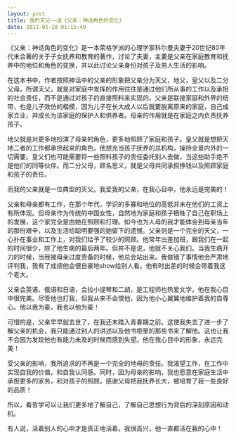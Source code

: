 ```yaml
---
layout: post
title: 我的天父——读《父亲：神话角色的变化》
date: 2011-05-18 01:15:49
---
```




《父亲：神话角色的变化》是一本荣格学派的心理学家科尔曼夫妻于20世纪80年代末合著的关于子女抚养和教育的著作，讨论了夫妻，主要是父亲在家庭教育和抚养中的地位和角色的变换，并以此讨论父亲身份对孩子及男人生活的影响。



在这本书中，作者按照神话中的父亲的形象把父亲分为天父，地父，皇父以及二分父母。所谓天父，就是对家庭中发挥的作用往往是通过他们所从事的工作以及承担的社会责任，而不是通过对孩子的直接照料来实现的。父亲是联接家庭和外界的纽带，也是儿子效仿的楷模，因为儿子在长大成人以后就要脱离原来的家庭，自己成家立业，并成长为该家庭的保护人和供养者。母亲的作用就是在家庭之内负责抚养孩子。



地父就是对更多地扮演了母亲的角色，更多地照顾了家庭和孩子。皇父就是想把天地二者的工作都承担起来的角色。他想充当孩子抚养的总机构，操持全景内外的一切需要。皇父们也可能需要将一些照料孩子的责任委托别人去做，当这些助手绝不是他们的同等伙伴。而二分父母，顾名思义，就是父母共同承担挣钱以及照顾家庭和孩子的责任。


而我的父亲就是一位典型的天父。我爱我的父亲，在我心目中，他永远是完美的！

父亲和母亲都有工作，在那个年代，学识的多寡和地位的高低并未在他们的工资上有所体现。但母亲作为传统的中国女性，自然地为家庭和孩子牺牲了自己在职场上的发展，这个家完全是由她在照顾和打理。如今也为人母的我才能体会到母亲当年的那份艰辛，以及生活给聪明要强的她留下的遗憾。父亲则是一个完全的天父，一心扑在事业和工作上，对我们给予了较少的照顾。他常年出差加班，跟我们在一起的时间很少，除了他生病的最后两年。但并不是说，他就不关心我们。当我生病开刀的时候，当我被母亲过度责备的时候，他总会站出来。我做错了事情他会严肃地评判我，我有了成绩他会很自豪地show给别人看。他有时出差的时候会带着我这个老大。


父亲会英语、俄语和日语，会拉小提琴和二胡，是工程师也热爱文学。他在我心目中很完美。尽管他也打我，但我从来不会恨他，因为他小心翼翼地维护着我的自尊心。他以我为豪，我也以他为豪！


可惜的是，父亲早早就去世了，在我还未踏入青春期之前。这使我失去了进一步了解父亲的机会，我只能通过别人的讲述以及他书柜里的那些书来了解他。这也让我不会因为发现他也有能力未及的时候而感到失望。他在我心目中的形象，永远完美！


受父亲的影响，我所追求的不再是一个完全的地母的责任。我渴望工作，在工作中实现自我的价值，和自我认同感。同时，因为母亲的影响，我也愿意在家庭生活中承担更多的家务，和对孩子的照顾。感谢父母把我抚养长大，被培育了我一些良好的品质！



所以，看哲学可以让我们更多地了解自己，了解自己思想行为背后的深刻原因和动机。

有人说，活着别人的心中才是真正地活着。我很高兴，他一直都活在我的心中！


